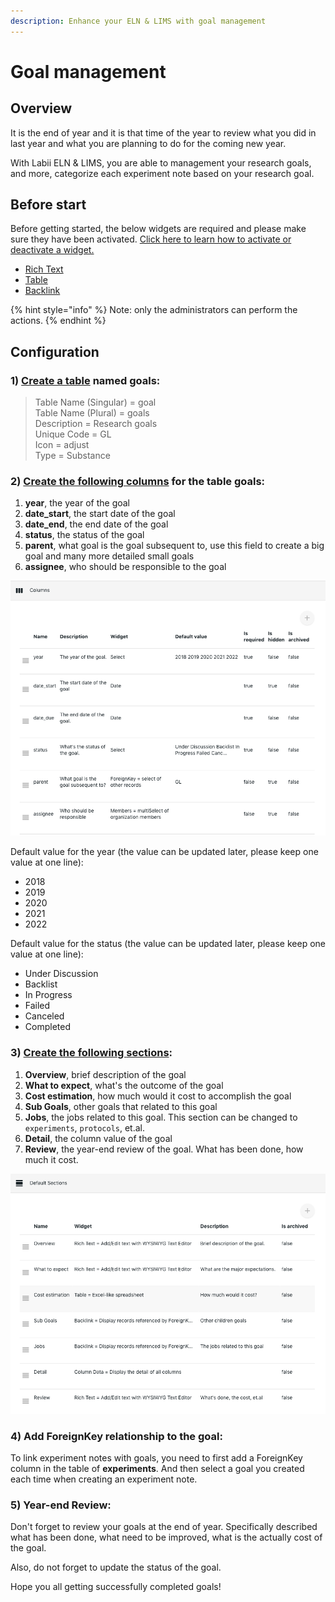 ```yaml
---
description: Enhance your ELN & LIMS with goal management
---
```


# Goal management

## Overview

It is the end of year and it is that time of the year to review what you did in last year and what you are planning to do for the coming new year. 

With Labii ELN & LIMS, you are able to management your research goals, and more, categorize each experiment note based on your research goal.

## Before start

Before getting started, the below widgets are required and please make sure they have been activated. [Click here to learn how to activate or deactivate a widget. ](../settings/widgets.md)

* [Rich Text](../widgets/text.md)
* [Table](../widgets/table.md)
* [Backlink](../widgets/foreign-key-relationships.md)

{% hint style="info" %}
Note: only the administrators can perform the actions.
{% endhint %}

## Configuration

### 1\) [Create a table](../settings/tables.md#add-a-table) named **goals**:

> Table Name \(Singular\) = goal  
> Table Name \(Plural\) = goals  
> Description = Research goals  
> Unique Code = GL  
> Icon = adjust  
> Type = Substance

### 2\) [Create the following **columns**](../settings/tables.md#customize-column) for the table **goals:**

1. **year**, the year of the goal
2. **date\_start**, the start date of the goal
3. **date\_end**, the end date of the goal
4. **status**, the status of the goal
5. **parent**, what goal is the goal subsequent to, use this field to create a big goal and many more detailed small goals
6. **assignee**, who should be responsible to the goal

![Column settings for Goals](../.gitbook/assets/goal-columns-labii-eln-lims.png)

Default value for the year \(the value can be updated later, please keep one value at one line\):

* 2018
* 2019
* 2020
* 2021
* 2022

Default value for the status \(the value can be updated later, please keep one value at one line\):

* Under Discussion
* Backlist
* In Progress
* Failed
* Canceled
* Completed

### 3\) [Create the following **sections**](../settings/tables.md#customize-default-sections):

1. **Overview**, brief description of the goal
2. **What to expect**, what's the outcome of the goal
3. **Cost estimation**, how much would it cost to accomplish the goal
4. **Sub Goals**, other goals that related to this goal
5. **Jobs**, the jobs related to this goal. This section can be changed to `experiments`, `protocols`, et.al.
6. **Detail**, the column value of the goal
7. **Review**, the year-end review of the goal. What has been done, how much it cost.

![Default sections of goal](../.gitbook/assets/goal-sections-labii-eln-lims.png)

### 4\) Add ForeignKey relationship to the goal:

To link experiment notes with goals, you need to first add a ForeignKey column in the table of **experiments**. And then select a goal you created each time when creating an experiment note.

### 5\) Year-end Review:

Don't forget to review your goals at the end of year. Specifically described what has been done, what need to be improved, what is the actually cost of the goal.

Also, do not forget to update the status of the goal. 

Hope you all getting successfully completed goals!

